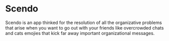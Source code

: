 # Scendo
Scendo is an app thinked for the resolution of all the organizative problems that arise when you want to go out with your friends like overcrowded chats and cats emojies that kick far away important organizational messages.
